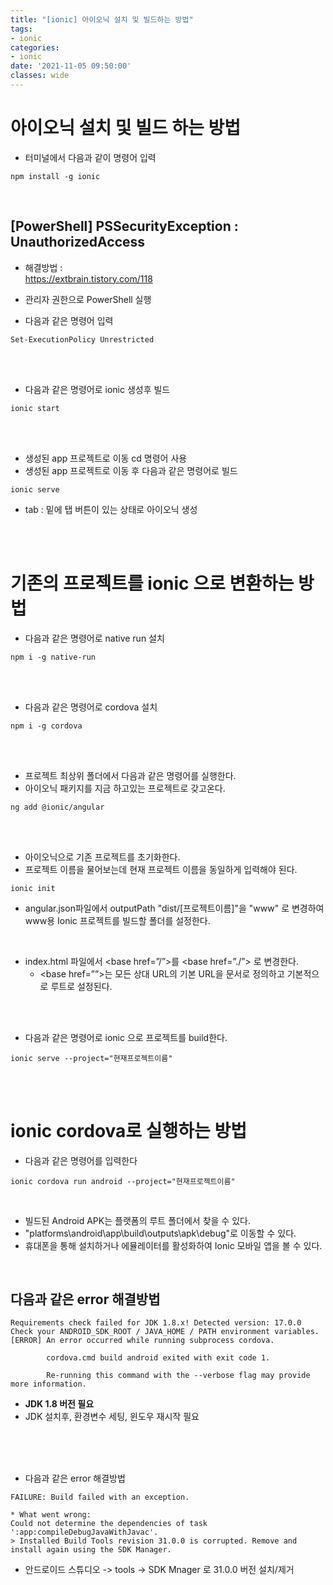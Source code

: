 ```yaml
---
title: "[ionic] 아이오닉 설치 및 빌드하는 방법"
tags:
- ionic
categories:
- ionic
date: '2021-11-05 09:50:00'
classes: wide
---
```


# 아이오닉 설치 및 빌드 하는 방법
- 터미널에서 다음과 같이 명령어 입력

```
npm install -g ionic
```

<br/>

## \[PowerShell] PSSecurityException : UnauthorizedAccess
- 해결방법 :  
https://extbrain.tistory.com/118  

- 관리자 권한으로 PowerShell 실행
- 다음과 같은 명령어 입력
```
Set-ExecutionPolicy Unrestricted
```

<br/>
<br/>

- 다음과 같은 명령어로 ionic 생성후 빌드
```
ionic start
```

<br/>
<br/>

- 생성된 app 프로젝트로 이동 cd 명령어 사용
- 생성된 app 프로젝트로 이동 후 다음과 같은 명령어로 빌드

```
ionic serve
```


- tab : 밑에 탭 버튼이 있는 상태로 아이오닉 생성

<br/>
<br/>

# 기존의 프로젝트를 ionic 으로 변환하는 방법
- 다음과 같은 명령어로 native run 설치
```
npm i -g native-run
```

<br/>
<br/>

- 다음과 같은 명령어로 cordova 설치
```
npm i -g cordova
```

<br/>
<br/>


- 프로젝트 최상위 폴더에서 다음과 같은 명령어를 실행한다.
- 아이오닉 패키지를 지금 하고있는 프로젝트로 갖고온다.
```
ng add @ionic/angular
```

<br/>
<br/>

- 아이오닉으로 기존 프로젝트를 초기화한다.
- 프로젝트 이름을 물어보는데 현재 프로젝트 이름을 동일하게 입력해야 된다.
```
ionic init
```

- angular.json파일에서 outputPath "dist/\[프로젝트이름]"을 "www" 로 변경하여 www용 Ionic 프로젝트를 빌드할 폴더를 설정한다.

<br/>

-  index.html 파일에서 \<base href=”/”>를 \<base href=”./”> 로 변경한다. 
   - \<base href=””>는 모든 상대 URL의 기본 URL을 문서로 정의하고 기본적으로 루트로 설정된다.


<br/>
<br/>

- 다음과 같은 명령어로 ionic 으로 프로젝트를 build한다.
```
ionic serve --project="현재프로젝트이름"
```

<br/>
<br/>


# ionic cordova로 실행하는 방법
- 다음과 같은 명령어를 입력한다
```
ionic cordova run android --project="현재프로젝트이름"
```

<br/>

- 빌드된 Android APK는 플랫폼의 루트 폴더에서 찾을 수 있다.
- "platforms\android\app\build\outputs\apk\debug"로 이동할 수 있다.
- 휴대폰을 통해 설치하거나 에뮬레이터를 활성화하여 Ionic 모바일 앱을 볼 수 있다.



<br/>


## 다음과 같은 error 해결방법
```
Requirements check failed for JDK 1.8.x! Detected version: 17.0.0
Check your ANDROID_SDK_ROOT / JAVA_HOME / PATH environment variables.
[ERROR] An error occurred while running subprocess cordova.

        cordova.cmd build android exited with exit code 1.

        Re-running this command with the --verbose flag may provide more information.

```
- **JDK 1.8 버전 필요**
- JDK 설치후, 환경변수 세팅, 윈도우 재시작 필요

<br/>
<br/>
<br/>


- 다음과 같은 error 해결방법

```
FAILURE: Build failed with an exception.

* What went wrong:
Could not determine the dependencies of task ':app:compileDebugJavaWithJavac'.
> Installed Build Tools revision 31.0.0 is corrupted. Remove and install again using the SDK Manager.
```
- 안드로이드 스튜디오 -> tools -> SDK Mnager 로 31.0.0 버전 설치/제거

